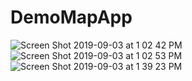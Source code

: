 # DemoMapApp
![Screen Shot 2019-09-03 at 1 02 42 PM](https://user-images.githubusercontent.com/53354158/64168154-3646f600-ce4b-11e9-8d34-66e22ac56709.png)
![Screen Shot 2019-09-03 at 1 02 53 PM](https://user-images.githubusercontent.com/53354158/64168157-3646f600-ce4b-11e9-8278-6d5e6b3cff61.png)
![Screen Shot 2019-09-03 at 1 39 23 PM](https://user-images.githubusercontent.com/53354158/64170395-4f05da80-ce50-11e9-8474-994debdc30e7.png)
